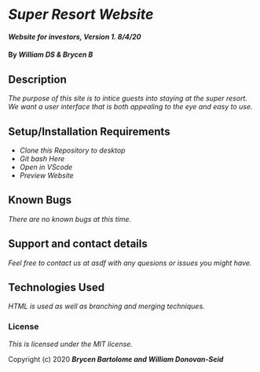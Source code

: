 # _Super Resort Website_

#### _Website for investors, Version 1. 8/4/20_

#### By _**William DS & Brycen B**_

## Description

_The purpose of this site is to intice guests into staying at the super resort. We want a user interface that is both appealing to the eye and easy to use._

## Setup/Installation Requirements

* _Clone this Repository to desktop_
* _Git bash Here_
* _Open in VScode_
* _Preview Website_

## Known Bugs

_There are no known bugs at this time._

## Support and contact details

_Feel free to contact us at asdf with any quesions or issues you might have._

## Technologies Used

_HTML is used as well as branching and merging techniques._

### License

*This is licensed under the MIT license.*

Copyright (c) 2020 **_Brycen Bartolome and William Donovan-Seid_**